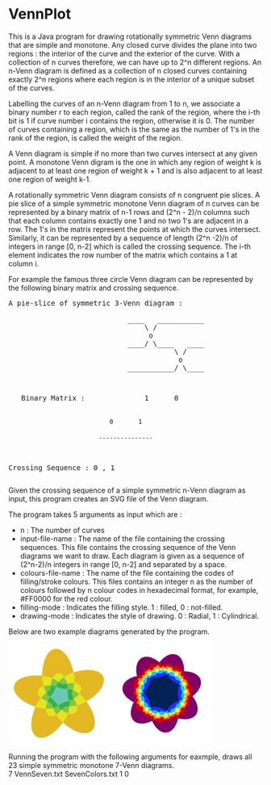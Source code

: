 VennPlot
========

This is a Java program for drawing rotationally symmetric Venn diagrams that are simple and monotone. Any closed curve divides the plane into two regions : the interior of the curve and the exterior of the curve. With a collection of n curves therefore, we can have up to 2^n different regions. An n-Venn diagram is defined as a collection of n closed curves containing exactly 2^n regions where each region is in the interior of a unique subset of the curves.

Labelling the curves of an n-Venn diagram from 1 to n, we associate a binary number r to each region, called the rank of the region, where the i-th bit is 1 if curve number i contains the region, otherwise it is 0. The number of curves containing a region, which is the same as the number of 1's in the rank of the region, is called the weight of the region.

A Venn diagram is simple if no more than two curves intersect at any given point. A monotone Venn digram is the one in which any region of weight k is adjacent to at least one region of weight k + 1 and is also adjacent to at least one region of weight k-1.

A rotationally symmetric Venn diagram consists of n congruent pie slices. A pie slice of a simple symmetric monotone Venn diagram of n curves can be represented by a binary matrix of n-1 rows and (2^n - 2)/n columns such that each column contains exactly one 1 and no two 1's are adjacent in a row. The 1's in the matrix represent the points at which the curves intersect. Similarly, it can be represented by a sequence of length (2^n -2)/n of integers in range [0, n-2] which is called the crossing sequence. The i-th element indicates the row number of the matrix which contains a 1 at column i. 

For example the famous three circle Venn diagram can be represented by the following binary matrix and crossing sequence.

<p><blockcode><pre>
A pie-slice of symmetric 3-Venn diagram :<br> 
                            ____   ___________
                                \ /
                                 o
                            ____/ \____   ____
                                       \ /
                                        o
                            ___________/ \____
   
</pre></blockcode></p>
<p><blockcode><pre>
   Binary Matrix :              1      0          
                            
                                0       1
                                 
                             ---------------
                                 
   Crossing Sequence :          0   ,   1
</pre></blockcode></p>

Given the crossing sequence of a simple symmetric n-Venn diagram as input, this program creates an SVG file of the Venn diagram.

The program takes 5 arguments as input which are :
<ul>
<li>n : The number of curves</li>
<li>input-file-name : The name of the file containing the crossing sequences.
This file contains the crossing sequence of the Venn diagrams we want to draw.
Each diagram is given as a sequence of (2^n-2)/n integers in range [0, n-2] and separated by a space.</li>
<li>colours-file-name : The name of the file containing the codes of filling/stroke colours.
This files contains an integer n as the number of colours followed by n colour codes in hexadecimal format, for example, #FF0000 for the red colour.</li>
<li>filling-mode : Indicates the filling style. 1 : filled, 0 : not-filled.</li>
<li>drawing-mode : Indicates the style of drawing. 0 : Radial, 1 : Cylindrical.</li>
</ul>

Below are two example diagrams generated by the program.

<img src="Diagrams/VD_ 5_Filled_01.png" width="200" height="200">
<img src="Diagrams/VD_ 7_Filled_19.png" width="200" height="200">

Running the program with the following arguments for eaxmple, draws all 23 simple symmetric monotone 7-Venn diagrams.
<br>
7 VennSeven.txt SevenColors.txt 1 0
